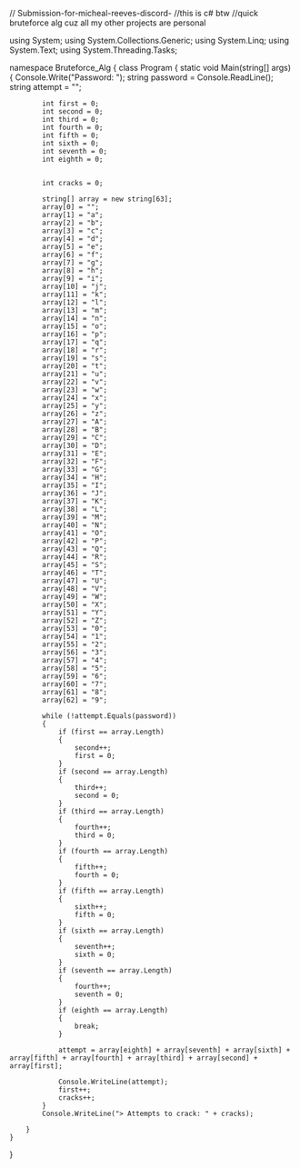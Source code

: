 // Submission-for-micheal-reeves-discord-
//this is c# btw
//quick bruteforce alg cuz all my other projects are personal


using System;
using System.Collections.Generic;
using System.Linq;
using System.Text;
using System.Threading.Tasks;


namespace Bruteforce_Alg
{
    class Program
    {
        static void Main(string[] args)
        {
            Console.Write("Password: ");
            string password = Console.ReadLine();
            string attempt = "";

            int first = 0;
            int second = 0;
            int third = 0;
            int fourth = 0;
            int fifth = 0;
            int sixth = 0;
            int seventh = 0;
            int eighth = 0;


            int cracks = 0;

            string[] array = new string[63];
            array[0] = "";
            array[1] = "a";
            array[2] = "b";
            array[3] = "c";
            array[4] = "d";
            array[5] = "e";
            array[6] = "f";
            array[7] = "g";
            array[8] = "h";
            array[9] = "i";
            array[10] = "j";
            array[11] = "k";
            array[12] = "l";
            array[13] = "m";
            array[14] = "n";
            array[15] = "o";
            array[16] = "p";
            array[17] = "q";
            array[18] = "r";
            array[19] = "s";
            array[20] = "t";
            array[21] = "u";
            array[22] = "v";
            array[23] = "w";
            array[24] = "x";
            array[25] = "y";
            array[26] = "z";
            array[27] = "A";
            array[28] = "B";
            array[29] = "C";
            array[30] = "D";
            array[31] = "E";
            array[32] = "F";
            array[33] = "G";
            array[34] = "H";
            array[35] = "I";
            array[36] = "J";
            array[37] = "K";
            array[38] = "L";
            array[39] = "M";
            array[40] = "N";
            array[41] = "O";
            array[42] = "P";
            array[43] = "Q";
            array[44] = "R";
            array[45] = "S";
            array[46] = "T";
            array[47] = "U";
            array[48] = "V";
            array[49] = "W";
            array[50] = "X";
            array[51] = "Y";
            array[52] = "Z";
            array[53] = "0";
            array[54] = "1";
            array[55] = "2";
            array[56] = "3";
            array[57] = "4";
            array[58] = "5";
            array[59] = "6";
            array[60] = "7";
            array[61] = "8";
            array[62] = "9";

            while (!attempt.Equals(password))
            {
                if (first == array.Length)
                {
                    second++;
                    first = 0;
                }
                if (second == array.Length)
                {
                    third++;
                    second = 0;
                }
                if (third == array.Length)
                {
                    fourth++;
                    third = 0;
                }
                if (fourth == array.Length)
                {
                    fifth++;
                    fourth = 0;
                }
                if (fifth == array.Length)
                {
                    sixth++;
                    fifth = 0;
                }
                if (sixth == array.Length)
                {
                    seventh++;
                    sixth = 0;
                }
                if (seventh == array.Length)
                {
                    fourth++;
                    seventh = 0;
                }
                if (eighth == array.Length)
                {
                    break;
                }

                attempt = array[eighth] + array[seventh] + array[sixth] + array[fifth] + array[fourth] + array[third] + array[second] + array[first];

                Console.WriteLine(attempt);
                first++;
                cracks++;
            }
            Console.WriteLine("> Attempts to crack: " + cracks);

        }
    }
}

